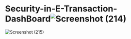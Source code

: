 # Security-in-E-Transaction-DashBoard![Screenshot (214)](https://github.com/ShamTange/Security-in-E-Transaction-DashBoard/assets/101647764/5cf3f6af-fb76-42cc-a412-97ca0637e224)
![Screenshot (215)](https://github.com/ShamTange/Security-in-E-Transaction-DashBoard/assets/101647764/3219a296-0ad7-45ce-bcfa-d44ba24c515e)
